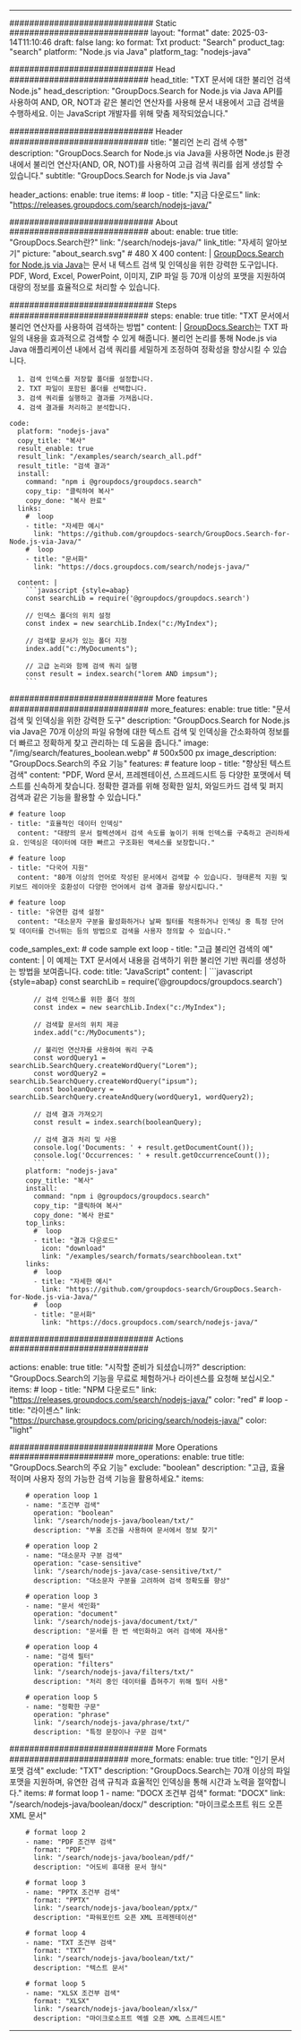 
---
############################# Static ############################
layout: "format"
date:  2025-03-14T11:10:46
draft: false
lang: ko
format: Txt
product: "Search"
product_tag: "search"
platform: "Node.js via Java"
platform_tag: "nodejs-java"

############################# Head ############################
head_title: "TXT 문서에 대한 불리언 검색 Node.js"
head_description: "GroupDocs.Search for Node.js via Java API를 사용하여 AND, OR, NOT과 같은 불리언 연산자를 사용해 문서 내용에서 고급 검색을 수행하세요. 이는 JavaScript 개발자를 위해 맞춤 제작되었습니다."

############################# Header ############################
title: "불리언 논리 검색 수행" 
description: "GroupDocs.Search for Node.js via Java을 사용하면 Node.js 환경 내에서 불리언 연산자(AND, OR, NOT)를 사용하여 고급 검색 쿼리를 쉽게 생성할 수 있습니다."
subtitle: "GroupDocs.Search for Node.js via Java" 

header_actions:
  enable: true
  items:
    #  loop
    - title: "지금 다운로드"
      link: "https://releases.groupdocs.com/search/nodejs-java/"
      
############################# About ############################
about:
    enable: true
    title: "GroupDocs.Search란?"
    link: "/search/nodejs-java/"
    link_title: "자세히 알아보기"
    picture: "about_search.svg" # 480 X 400
    content: |
       [GroupDocs.Search for Node.js via Java](/search/nodejs-java/)는 문서 내 텍스트 검색 및 인덱싱을 위한 강력한 도구입니다. PDF, Word, Excel, PowerPoint, 이미지, ZIP 파일 등 70개 이상의 포맷을 지원하여 대량의 정보를 효율적으로 처리할 수 있습니다.

############################# Steps ############################
steps:
    enable: true
    title: "TXT 문서에서 불리언 연산자를 사용하여 검색하는 방법"
    content: |
      [GroupDocs.Search](/search/nodejs-java/)는 TXT 파일의 내용을 효과적으로 검색할 수 있게 해줍니다. 불리언 논리를 통해 Node.js via Java 애플리케이션 내에서 검색 쿼리를 세밀하게 조정하여 정확성을 향상시킬 수 있습니다.
      
      1. 검색 인덱스를 저장할 폴더를 설정합니다.
      2. TXT 파일이 포함된 폴더를 선택합니다.
      3. 검색 쿼리를 실행하고 결과를 가져옵니다.
      4. 검색 결과를 처리하고 분석합니다.
   
    code:
      platform: "nodejs-java"
      copy_title: "복사"
      result_enable: true
      result_link: "/examples/search/search_all.pdf"
      result_title: "검색 결과"
      install:
        command: "npm i @groupdocs/groupdocs.search"
        copy_tip: "클릭하여 복사"
        copy_done: "복사 완료"
      links:
        #  loop
        - title: "자세한 예시"
          link: "https://github.com/groupdocs-search/GroupDocs.Search-for-Node.js-via-Java/"
        #  loop
        - title: "문서화"
          link: "https://docs.groupdocs.com/search/nodejs-java/"
          
      content: |
        ```javascript {style=abap}
        const searchLib = require('@groupdocs/groupdocs.search')

        // 인덱스 폴더의 위치 설정
        const index = new searchLib.Index("c:/MyIndex");

        // 검색할 문서가 있는 폴더 지정
        index.add("c:/MyDocuments");

        // 고급 논리와 함께 검색 쿼리 실행
        const result = index.search("lorem AND impsum");
        ```            

############################# More features ############################
more_features:
  enable: true
  title: "문서 검색 및 인덱싱을 위한 강력한 도구"
  description: "GroupDocs.Search for Node.js via Java은 70개 이상의 파일 유형에 대한 텍스트 검색 및 인덱싱을 간소화하여 정보를 더 빠르고 정확하게 찾고 관리하는 데 도움을 줍니다."
  image: "/img/search/features_boolean.webp" # 500x500 px
  image_description: "GroupDocs.Search의 주요 기능"
  features:
    # feature loop
    - title: "향상된 텍스트 검색"
      content: "PDF, Word 문서, 프레젠테이션, 스프레드시트 등 다양한 포맷에서 텍스트를 신속하게 찾습니다. 정확한 결과를 위해 정확한 일치, 와일드카드 검색 및 퍼지 검색과 같은 기능을 활용할 수 있습니다."

    # feature loop
    - title: "효율적인 데이터 인덱싱"
      content: "대량의 문서 컬렉션에서 검색 속도를 높이기 위해 인덱스를 구축하고 관리하세요. 인덱싱은 데이터에 대한 빠르고 구조화된 액세스를 보장합니다."

    # feature loop
    - title: "다국어 지원"
      content: "80개 이상의 언어로 작성된 문서에서 검색할 수 있습니다. 형태론적 지원 및 키보드 레이아웃 호환성이 다양한 언어에서 검색 결과를 향상시킵니다."

    # feature loop
    - title: "유연한 검색 설정"
      content: "대소문자 구분을 활성화하거나 날짜 필터를 적용하거나 인덱싱 중 특정 단어 및 데이터를 건너뛰는 등의 방법으로 검색을 사용자 정의할 수 있습니다."
      
  code_samples_ext:
    # code sample ext loop
    - title: "고급 불리언 검색의 예"
      content: |
        이 예제는 TXT 문서에서 내용을 검색하기 위한 불리언 기반 쿼리를 생성하는 방법을 보여줍니다.
      code:
        title: "JavaScript"
        content: |
          ```javascript {style=abap}
          const searchLib = require('@groupdocs/groupdocs.search')
          
          // 검색 인덱스를 위한 폴더 정의
          const index = new searchLib.Index("c:/MyIndex");
              
          // 검색할 문서의 위치 제공
          index.add("c:/MyDocuments");

          // 불리언 연산자를 사용하여 쿼리 구축
          const wordQuery1 = searchLib.SearchQuery.createWordQuery("Lorem");
          const wordQuery2 = searchLib.SearchQuery.createWordQuery("ipsum");
          const booleanQuery = searchLib.SearchQuery.createAndQuery(wordQuery1, wordQuery2);

          // 검색 결과 가져오기
          const result = index.search(booleanQuery);
          
          // 검색 결과 처리 및 사용
          console.log('Documents: ' + result.getDocumentCount());
          console.log('Occurrences: ' + result.getOccurrenceCount());
          ```
        platform: "nodejs-java"
        copy_title: "복사"
        install:
          command: "npm i @groupdocs/groupdocs.search"
          copy_tip: "클릭하여 복사"
          copy_done: "복사 완료"
        top_links:
          #  loop
          - title: "결과 다운로드"
            icon: "download"
            link: "/examples/search/formats/searchboolean.txt"
        links:
          #  loop
          - title: "자세한 예시"
            link: "https://github.com/groupdocs-search/GroupDocs.Search-for-Node.js-via-Java/"
          #  loop
          - title: "문서화"
            link: "https://docs.groupdocs.com/search/nodejs-java/"
            

            


############################# Actions ############################

actions:
  enable: true
  title: "시작할 준비가 되셨습니까?"
  description: "GroupDocs.Search의 기능을 무료로 체험하거나 라이센스를 요청해 보십시오."
  items:
    #  loop
    - title: "NPM 다운로드"
      link: "https://releases.groupdocs.com/search/nodejs-java/"
      color: "red"
        #  loop
    - title: "라이센스"
      link: "https://purchase.groupdocs.com/pricing/search/nodejs-java/"
      color: "light"


############################# More Operations #####################
more_operations:
    enable: true
    title: "GroupDocs.Search의 주요 기능"
    exclude: "boolean"
    description: "고급, 효율적이며 사용자 정의 가능한 검색 기능을 활용하세요."
    items: 
          
        # operation loop 1
        - name: "조건부 검색"
          operation: "boolean"
          link: "/search/nodejs-java/boolean/txt/"
          description: "부울 조건을 사용하여 문서에서 정보 찾기"

        # operation loop 2
        - name: "대소문자 구분 검색"
          operation: "case-sensitive"
          link: "/search/nodejs-java/case-sensitive/txt/"
          description: "대소문자 구분을 고려하여 검색 정확도를 향상"

        # operation loop 3
        - name: "문서 색인화"
          operation: "document"
          link: "/search/nodejs-java/document/txt/"
          description: "문서를 한 번 색인화하고 여러 검색에 재사용"

        # operation loop 4
        - name: "검색 필터"
          operation: "filters"
          link: "/search/nodejs-java/filters/txt/"
          description: "처리 중인 데이터를 좁혀주기 위해 필터 사용"

        # operation loop 5
        - name: "정확한 구문"
          operation: "phrase"
          link: "/search/nodejs-java/phrase/txt/"
          description: "특정 문장이나 구문 검색"
          
        
          
############################# More Formats ########################
more_formats:
    enable: true
    title: "인기 문서 포맷 검색"
    exclude: "TXT"
    description: "GroupDocs.Search는 70개 이상의 파일 포맷을 지원하며, 유연한 검색 규칙과 효율적인 인덱싱을 통해 시간과 노력을 절약합니다."
    items: 
        # format loop 1
        - name: "DOCX 조건부 검색"
          format: "DOCX"
          link: "/search/nodejs-java/boolean/docx/"
          description: "마이크로소프트 워드 오픈 XML 문서"
          
        # format loop 2
        - name: "PDF 조건부 검색"
          format: "PDF"
          link: "/search/nodejs-java/boolean/pdf/"
          description: "어도비 휴대용 문서 형식"
          
        # format loop 3
        - name: "PPTX 조건부 검색"
          format: "PPTX"
          link: "/search/nodejs-java/boolean/pptx/"
          description: "파워포인트 오픈 XML 프레젠테이션"

        # format loop 4
        - name: "TXT 조건부 검색"
          format: "TXT"
          link: "/search/nodejs-java/boolean/txt/"
          description: "텍스트 문서"
          
        # format loop 5
        - name: "XLSX 조건부 검색"
          format: "XLSX"
          link: "/search/nodejs-java/boolean/xlsx/"
          description: "마이크로소프트 엑셀 오픈 XML 스프레드시트"
  

---